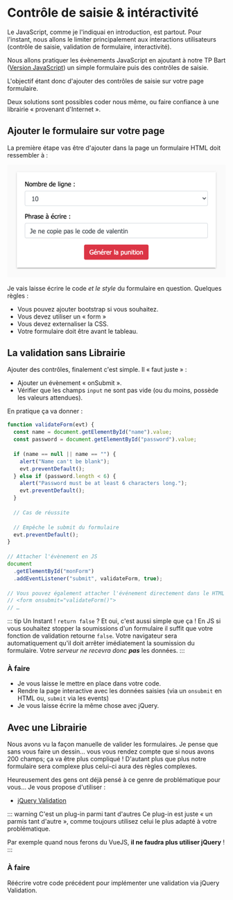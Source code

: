# Contrôle de saisie & intéractivité

Le JavaScript, comme je l'indiquai en introduction, est partout. Pour l'instant, nous allons le limiter principalement aux interactions utilisateurs (contrôle de saisie, validation de formulaire, interactivité).

Nous allons pratiquer les évènements JavaScript en ajoutant à notre TP Bart ([Version JavaScript](/tp/php/tp2.md)) un simple formulaire puis des contrôles de saisie.

L'objectif étant donc d'ajouter des contrôles de saisie sur votre page formulaire.

Deux solutions sont possibles coder nous même, ou faire confiance à une librairie « provenant d'Internet ».

## Ajouter le formulaire sur votre page

La première étape vas être d'ajouter dans la page un formulaire HTML doit ressembler à :

![Formulaire BART](./res/bart-form.png)

Je vais laisse écrire le code _et le style_ du formulaire en question. Quelques règles :

- Vous pouvez ajouter bootstrap si vous souhaitez.
- Vous devez utiliser un « form »
- Vous devez externaliser la CSS.
- Votre formulaire doit être avant le tableau.

## La validation sans Librairie

Ajouter des contrôles, finalement c'est simple. Il « faut juste » :

- Ajouter un évènement « onSubmit ».
- Vérifier que les champs `input` ne sont pas vide (ou du moins, possède les valeurs attendues).

En pratique ça va donner :

```javascript
function validateForm(evt) {
  const name = document.getElementById("name").value;
  const password = document.getElementById("password").value;

  if (name == null || name == "") {
    alert("Name can't be blank");
    evt.preventDefault();
  } else if (password.length < 6) {
    alert("Password must be at least 6 characters long.");
    evt.preventDefault();
  }

  // Cas de réussite

  // Empêche le submit du formulaire
  evt.preventDefault();
}

// Attacher l'évènement en JS
document
  .getElementById("monForm")
  .addEventListener("submit", validateForm, true);

// Vous pouvez également attacher l'événement directement dans le HTML avec
// <form onsubmit="validateForm()">
// …
```

::: tip Un Instant !
`return false` ? Et oui, c'est aussi simple que ça ! En JS si vous souhaitez stopper la soumissions d'un formulaire il suffit que votre fonction de validation retourne `false`. Votre navigateur sera automatiquement qu'il doit arrêter imédiatement la soumission du formulaire. Votre _serveur ne recevra donc **pas**_ les données.
:::

### À faire

- Je vous laisse le mettre en place dans votre code.
- Rendre la page interactive avec les données saisies (via un `onsubmit` en HTML ou, `submit` via les events)
- Je vous laisse écrire la même chose avec jQuery.

## Avec une Librairie

Nous avons vu la façon manuelle de valider les formulaires. Je pense que sans vous faire un dessin… vous vous rendez compte que si nous avons 200 champs; ça va être plus compliqué ! D'autant plus que plus notre formulaire sera complexe plus celui-ci aura des règles complexes.

Heureusement des gens ont déjà pensé à ce genre de problématique pour vous… Je vous propose d'utiliser :

- [jQuery Validation](https://github.com/jquery-validation/jquery-validation)

::: warning C'est un plug-in parmi tant d'autres
Ce plug-in est juste « un parmis tant d'autre », comme toujours utilisez celui le plus adapté à votre problématique.

Par exemple quand nous ferons du VueJS, **il ne faudra plus utiliser jQuery** !
:::

### À faire

Réécrire votre code précédent pour implémenter une validation via jQuery Validation.

